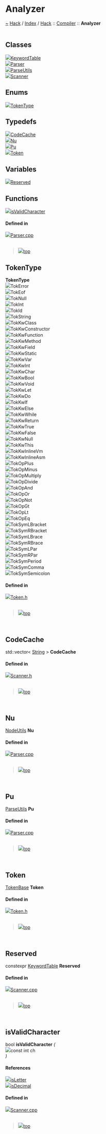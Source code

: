 <a id="analyzer"></a>
<h1>Analyzer</h1>
<a id="namespacehack_1_1compiler_1_1analyzer"></a>
<a href="https://github.com/CharlesCarley/HackComputer#~">~</a>
<a href="indexpage.md#hack">Hack</a>
<span class="inline-text">/</span>
<a href="index.md#index">Index</a>
<span class="inline-text">/</span>
<a href="namespaceHack.md#hack">Hack</a>
<span class="inline-text">::</span>
<a href="namespaceHack_1_1Compiler.md#compiler">Compiler</a>
<span class="inline-text">::</span>
<span class="bold-text"><b>Analyzer</b></span>
<br/>
<br/>
<a id="classes"></a>
<h2>Classes</h2>
<div class="icon-link">
<img src="../images/class.svg"/><a href="structHack_1_1Compiler_1_1Analyzer_1_1KeywordTable.md#keywordtable">KeywordTable</a>
</div>
<div class="icon-link">
<img src="../images/class.svg"/><a href="classHack_1_1Compiler_1_1Analyzer_1_1Parser.md#parser">Parser</a>
</div>
<div class="icon-link">
<img src="../images/class.svg"/><a href="classHack_1_1Compiler_1_1Analyzer_1_1ParseUtils.md#parseutils">ParseUtils</a>
</div>
<div class="icon-link">
<img src="../images/class.svg"/><a href="classHack_1_1Compiler_1_1Analyzer_1_1Scanner.md#scanner">Scanner</a>
</div>
<a id="enums"></a>
<h2>Enums</h2>
<span class="icon-list-item"><a href="#tokentype" class="icon-list-item"><img src="../images/class.svg" class="icon-list-item"/><span class="icon-list-item">TokenType</span>
</a>
</span>
<br/>
<a id="typedefs"></a>
<h2>Typedefs</h2>
<span class="icon-list-item"><a href="#codecache" class="icon-list-item"><img src="../images/class.svg" class="icon-list-item"/><span class="icon-list-item">CodeCache</span>
</a>
</span>
<br/>
<span class="icon-list-item"><a href="#nu" class="icon-list-item"><img src="../images/class.svg" class="icon-list-item"/><span class="icon-list-item">Nu</span>
</a>
</span>
<br/>
<span class="icon-list-item"><a href="#pu" class="icon-list-item"><img src="../images/class.svg" class="icon-list-item"/><span class="icon-list-item">Pu</span>
</a>
</span>
<br/>
<span class="icon-list-item"><a href="#token" class="icon-list-item"><img src="../images/class.svg" class="icon-list-item"/><span class="icon-list-item">Token</span>
</a>
</span>
<br/>
<a id="variables"></a>
<h2>Variables</h2>
<span class="icon-list-item"><a href="#reserved" class="icon-list-item"><img src="../images/class.svg" class="icon-list-item"/><span class="icon-list-item">Reserved</span>
</a>
</span>
<br/>
<a id="functions"></a>
<h2>Functions</h2>
<span class="icon-list-item"><a href="#isvalidcharacter" class="icon-list-item"><img src="../images/class.svg" class="icon-list-item"/><span class="icon-list-item">isValidCharacter</span>
</a>
</span>
<br/>
<a id="defined-in"></a>
<h4>Defined in</h4>
<span class="icon-list-item"><a href="https://github.com/CharlesCarley/HackComputer/blob/master/Source/Compiler/Analyzer/Parser.cpp#L31" class="icon-list-item"><img src="../images/file.svg" class="icon-list-item"/><span class="icon-list-item">Parser.cpp</span>
</a>
</span>
<br/>
<br/>
<blockquote>
<span class="icon-list-item"><a href="#analyzer" class="icon-list-item"><img src="../images/jumpToTop.svg" class="icon-list-item"/><span class="icon-list-item">top</span>
</a>
</span>
</blockquote>
<a id="tokentype"></a>
<h2>TokenType</h2>
<span class="bold-text"><b>TokenType</b></span>
<br/>
<a id="tokerror"></a>
<div class="paragraph">
<span class="paragraph"><img src="../images/enum.svg"/><span class="inline-text">TokError</span>
</span>
</div>
<a id="tokeof"></a>
<div class="paragraph">
<span class="paragraph"><img src="../images/enum.svg"/><span class="inline-text">TokEof</span>
</span>
</div>
<a id="toknull"></a>
<div class="paragraph">
<span class="paragraph"><img src="../images/enum.svg"/><span class="inline-text">TokNull</span>
</span>
</div>
<a id="tokint"></a>
<div class="paragraph">
<span class="paragraph"><img src="../images/enum.svg"/><span class="inline-text">TokInt</span>
</span>
</div>
<a id="tokid"></a>
<div class="paragraph">
<span class="paragraph"><img src="../images/enum.svg"/><span class="inline-text">TokId</span>
</span>
</div>
<a id="tokstring"></a>
<div class="paragraph">
<span class="paragraph"><img src="../images/enum.svg"/><span class="inline-text">TokString</span>
</span>
</div>
<a id="tokkwclass"></a>
<div class="paragraph">
<span class="paragraph"><img src="../images/enum.svg"/><span class="inline-text">TokKwClass</span>
</span>
</div>
<a id="tokkwconstructor"></a>
<div class="paragraph">
<span class="paragraph"><img src="../images/enum.svg"/><span class="inline-text">TokKwConstructor</span>
</span>
</div>
<a id="tokkwfunction"></a>
<div class="paragraph">
<span class="paragraph"><img src="../images/enum.svg"/><span class="inline-text">TokKwFunction</span>
</span>
</div>
<a id="tokkwmethod"></a>
<div class="paragraph">
<span class="paragraph"><img src="../images/enum.svg"/><span class="inline-text">TokKwMethod</span>
</span>
</div>
<a id="tokkwfield"></a>
<div class="paragraph">
<span class="paragraph"><img src="../images/enum.svg"/><span class="inline-text">TokKwField</span>
</span>
</div>
<a id="tokkwstatic"></a>
<div class="paragraph">
<span class="paragraph"><img src="../images/enum.svg"/><span class="inline-text">TokKwStatic</span>
</span>
</div>
<a id="tokkwvar"></a>
<div class="paragraph">
<span class="paragraph"><img src="../images/enum.svg"/><span class="inline-text">TokKwVar</span>
</span>
</div>
<a id="tokkwint"></a>
<div class="paragraph">
<span class="paragraph"><img src="../images/enum.svg"/><span class="inline-text">TokKwInt</span>
</span>
</div>
<a id="tokkwchar"></a>
<div class="paragraph">
<span class="paragraph"><img src="../images/enum.svg"/><span class="inline-text">TokKwChar</span>
</span>
</div>
<a id="tokkwbool"></a>
<div class="paragraph">
<span class="paragraph"><img src="../images/enum.svg"/><span class="inline-text">TokKwBool</span>
</span>
</div>
<a id="tokkwvoid"></a>
<div class="paragraph">
<span class="paragraph"><img src="../images/enum.svg"/><span class="inline-text">TokKwVoid</span>
</span>
</div>
<a id="tokkwlet"></a>
<div class="paragraph">
<span class="paragraph"><img src="../images/enum.svg"/><span class="inline-text">TokKwLet</span>
</span>
</div>
<a id="tokkwdo"></a>
<div class="paragraph">
<span class="paragraph"><img src="../images/enum.svg"/><span class="inline-text">TokKwDo</span>
</span>
</div>
<a id="tokkwif"></a>
<div class="paragraph">
<span class="paragraph"><img src="../images/enum.svg"/><span class="inline-text">TokKwIf</span>
</span>
</div>
<a id="tokkwelse"></a>
<div class="paragraph">
<span class="paragraph"><img src="../images/enum.svg"/><span class="inline-text">TokKwElse</span>
</span>
</div>
<a id="tokkwwhile"></a>
<div class="paragraph">
<span class="paragraph"><img src="../images/enum.svg"/><span class="inline-text">TokKwWhile</span>
</span>
</div>
<a id="tokkwreturn"></a>
<div class="paragraph">
<span class="paragraph"><img src="../images/enum.svg"/><span class="inline-text">TokKwReturn</span>
</span>
</div>
<a id="tokkwtrue"></a>
<div class="paragraph">
<span class="paragraph"><img src="../images/enum.svg"/><span class="inline-text">TokKwTrue</span>
</span>
</div>
<a id="tokkwfalse"></a>
<div class="paragraph">
<span class="paragraph"><img src="../images/enum.svg"/><span class="inline-text">TokKwFalse</span>
</span>
</div>
<a id="tokkwnull"></a>
<div class="paragraph">
<span class="paragraph"><img src="../images/enum.svg"/><span class="inline-text">TokKwNull</span>
</span>
</div>
<a id="tokkwthis"></a>
<div class="paragraph">
<span class="paragraph"><img src="../images/enum.svg"/><span class="inline-text">TokKwThis</span>
</span>
</div>
<a id="tokkwinlinevm"></a>
<div class="paragraph">
<span class="paragraph"><img src="../images/enum.svg"/><span class="inline-text">TokKwInlineVm</span>
</span>
</div>
<a id="tokkwinlineasm"></a>
<div class="paragraph">
<span class="paragraph"><img src="../images/enum.svg"/><span class="inline-text">TokKwInlineAsm</span>
</span>
</div>
<a id="tokopplus"></a>
<div class="paragraph">
<span class="paragraph"><img src="../images/enum.svg"/><span class="inline-text">TokOpPlus</span>
</span>
</div>
<a id="tokopminus"></a>
<div class="paragraph">
<span class="paragraph"><img src="../images/enum.svg"/><span class="inline-text">TokOpMinus</span>
</span>
</div>
<a id="tokopmultiply"></a>
<div class="paragraph">
<span class="paragraph"><img src="../images/enum.svg"/><span class="inline-text">TokOpMultiply</span>
</span>
</div>
<a id="tokopdivide"></a>
<div class="paragraph">
<span class="paragraph"><img src="../images/enum.svg"/><span class="inline-text">TokOpDivide</span>
</span>
</div>
<a id="tokopand"></a>
<div class="paragraph">
<span class="paragraph"><img src="../images/enum.svg"/><span class="inline-text">TokOpAnd</span>
</span>
</div>
<a id="tokopor"></a>
<div class="paragraph">
<span class="paragraph"><img src="../images/enum.svg"/><span class="inline-text">TokOpOr</span>
</span>
</div>
<a id="tokopnot"></a>
<div class="paragraph">
<span class="paragraph"><img src="../images/enum.svg"/><span class="inline-text">TokOpNot</span>
</span>
</div>
<a id="tokopgt"></a>
<div class="paragraph">
<span class="paragraph"><img src="../images/enum.svg"/><span class="inline-text">TokOpGt</span>
</span>
</div>
<a id="tokoplt"></a>
<div class="paragraph">
<span class="paragraph"><img src="../images/enum.svg"/><span class="inline-text">TokOpLt</span>
</span>
</div>
<a id="tokopeq"></a>
<div class="paragraph">
<span class="paragraph"><img src="../images/enum.svg"/><span class="inline-text">TokOpEq</span>
</span>
</div>
<a id="toksymlbracket"></a>
<div class="paragraph">
<span class="paragraph"><img src="../images/enum.svg"/><span class="inline-text">TokSymLBracket</span>
</span>
</div>
<a id="toksymrbracket"></a>
<div class="paragraph">
<span class="paragraph"><img src="../images/enum.svg"/><span class="inline-text">TokSymRBracket</span>
</span>
</div>
<a id="toksymlbrace"></a>
<div class="paragraph">
<span class="paragraph"><img src="../images/enum.svg"/><span class="inline-text">TokSymLBrace</span>
</span>
</div>
<a id="toksymrbrace"></a>
<div class="paragraph">
<span class="paragraph"><img src="../images/enum.svg"/><span class="inline-text">TokSymRBrace</span>
</span>
</div>
<a id="toksymlpar"></a>
<div class="paragraph">
<span class="paragraph"><img src="../images/enum.svg"/><span class="inline-text">TokSymLPar</span>
</span>
</div>
<a id="toksymrpar"></a>
<div class="paragraph">
<span class="paragraph"><img src="../images/enum.svg"/><span class="inline-text">TokSymRPar</span>
</span>
</div>
<a id="toksymperiod"></a>
<div class="paragraph">
<span class="paragraph"><img src="../images/enum.svg"/><span class="inline-text">TokSymPeriod</span>
</span>
</div>
<a id="toksymcomma"></a>
<div class="paragraph">
<span class="paragraph"><img src="../images/enum.svg"/><span class="inline-text">TokSymComma</span>
</span>
</div>
<a id="toksymsemicolon"></a>
<div class="paragraph">
<span class="paragraph"><img src="../images/enum.svg"/><span class="inline-text">TokSymSemicolon</span>
</span>
</div>
<a id="tokerror"></a>
<a id="tokeof"></a>
<a id="toknull"></a>
<a id="tokint"></a>
<a id="tokid"></a>
<a id="tokstring"></a>
<a id="tokkwclass"></a>
<a id="tokkwconstructor"></a>
<a id="tokkwfunction"></a>
<a id="tokkwmethod"></a>
<a id="tokkwfield"></a>
<a id="tokkwstatic"></a>
<a id="tokkwvar"></a>
<a id="tokkwint"></a>
<a id="tokkwchar"></a>
<a id="tokkwbool"></a>
<a id="tokkwvoid"></a>
<a id="tokkwlet"></a>
<a id="tokkwdo"></a>
<a id="tokkwif"></a>
<a id="tokkwelse"></a>
<a id="tokkwwhile"></a>
<a id="tokkwreturn"></a>
<a id="tokkwtrue"></a>
<a id="tokkwfalse"></a>
<a id="tokkwnull"></a>
<a id="tokkwthis"></a>
<a id="tokkwinlinevm"></a>
<a id="tokkwinlineasm"></a>
<a id="tokopplus"></a>
<a id="tokopminus"></a>
<a id="tokopmultiply"></a>
<a id="tokopdivide"></a>
<a id="tokopand"></a>
<a id="tokopor"></a>
<a id="tokopnot"></a>
<a id="tokopgt"></a>
<a id="tokoplt"></a>
<a id="tokopeq"></a>
<a id="toksymlbracket"></a>
<a id="toksymrbracket"></a>
<a id="toksymlbrace"></a>
<a id="toksymrbrace"></a>
<a id="toksymlpar"></a>
<a id="toksymrpar"></a>
<a id="toksymperiod"></a>
<a id="toksymcomma"></a>
<a id="toksymsemicolon"></a>
<a id="defined-in"></a>
<h4>Defined in</h4>
<span class="icon-list-item"><a href="https://github.com/CharlesCarley/HackComputer/blob/master/Source/Compiler/Analyzer/Token.h#L28" class="icon-list-item"><img src="../images/file.svg" class="icon-list-item"/><span class="icon-list-item">Token.h</span>
</a>
</span>
<br/>
<br/>
<blockquote>
<span class="icon-list-item"><a href="#analyzer" class="icon-list-item"><img src="../images/jumpToTop.svg" class="icon-list-item"/><span class="icon-list-item">top</span>
</a>
</span>
</blockquote>
<br/>
<a id="codecache"></a>
<h2>CodeCache</h2>
<span class="inline-text">std::vector&lt; </span>
<a href="namespaceHack.md#string">String</a>
<span class="inline-text"> &gt;</span>
<span class="bold-text"><b>CodeCache</b></span>
<br/>
<a id="defined-in"></a>
<h4>Defined in</h4>
<span class="icon-list-item"><a href="https://github.com/CharlesCarley/HackComputer/blob/master/Source/Compiler/Analyzer/Scanner.h#L28" class="icon-list-item"><img src="../images/file.svg" class="icon-list-item"/><span class="icon-list-item">Scanner.h</span>
</a>
</span>
<br/>
<br/>
<blockquote>
<span class="icon-list-item"><a href="#analyzer" class="icon-list-item"><img src="../images/jumpToTop.svg" class="icon-list-item"/><span class="icon-list-item">top</span>
</a>
</span>
</blockquote>
<br/>
<a id="nu"></a>
<h2>Nu</h2>
<a href="classHack_1_1Compiler_1_1NodeUtils.md#nodeutils">NodeUtils</a>
<span class="bold-text"><b>Nu</b></span>
<br/>
<a id="defined-in"></a>
<h4>Defined in</h4>
<span class="icon-list-item"><a href="https://github.com/CharlesCarley/HackComputer/blob/master/Source/Compiler/Analyzer/Parser.cpp#L33" class="icon-list-item"><img src="../images/file.svg" class="icon-list-item"/><span class="icon-list-item">Parser.cpp</span>
</a>
</span>
<br/>
<br/>
<blockquote>
<span class="icon-list-item"><a href="#analyzer" class="icon-list-item"><img src="../images/jumpToTop.svg" class="icon-list-item"/><span class="icon-list-item">top</span>
</a>
</span>
</blockquote>
<br/>
<a id="pu"></a>
<h2>Pu</h2>
<a href="classHack_1_1Compiler_1_1Analyzer_1_1ParseUtils.md#parseutils">ParseUtils</a>
<span class="bold-text"><b>Pu</b></span>
<br/>
<a id="defined-in"></a>
<h4>Defined in</h4>
<span class="icon-list-item"><a href="https://github.com/CharlesCarley/HackComputer/blob/master/Source/Compiler/Analyzer/Parser.cpp#L32" class="icon-list-item"><img src="../images/file.svg" class="icon-list-item"/><span class="icon-list-item">Parser.cpp</span>
</a>
</span>
<br/>
<br/>
<blockquote>
<span class="icon-list-item"><a href="#analyzer" class="icon-list-item"><img src="../images/jumpToTop.svg" class="icon-list-item"/><span class="icon-list-item">top</span>
</a>
</span>
</blockquote>
<br/>
<a id="token"></a>
<h2>Token</h2>
<a href="classHack_1_1TokenBase.md#tokenbase">TokenBase</a>
<span class="bold-text"><b>Token</b></span>
<br/>
<a id="defined-in"></a>
<h4>Defined in</h4>
<span class="icon-list-item"><a href="https://github.com/CharlesCarley/HackComputer/blob/master/Source/Compiler/Analyzer/Token.h#L81" class="icon-list-item"><img src="../images/file.svg" class="icon-list-item"/><span class="icon-list-item">Token.h</span>
</a>
</span>
<br/>
<br/>
<blockquote>
<span class="icon-list-item"><a href="#analyzer" class="icon-list-item"><img src="../images/jumpToTop.svg" class="icon-list-item"/><span class="icon-list-item">top</span>
</a>
</span>
</blockquote>
<br/>
<a id="reserved"></a>
<h2>Reserved</h2>
<span class="inline-text">constexpr </span>
<a href="structHack_1_1Compiler_1_1Analyzer_1_1KeywordTable.md#keywordtable">KeywordTable</a>
<span class="bold-text"><b>Reserved</b></span>
<br/>
<a id="defined-in"></a>
<h4>Defined in</h4>
<span class="icon-list-item"><a href="https://github.com/CharlesCarley/HackComputer/blob/master/Source/Compiler/Analyzer/Scanner.cpp#L39" class="icon-list-item"><img src="../images/file.svg" class="icon-list-item"/><span class="icon-list-item">Scanner.cpp</span>
</a>
</span>
<br/>
<br/>
<blockquote>
<span class="icon-list-item"><a href="#analyzer" class="icon-list-item"><img src="../images/jumpToTop.svg" class="icon-list-item"/><span class="icon-list-item">top</span>
</a>
</span>
</blockquote>
<br/>
<a id="isvalidcharacter"></a>
<h2>isValidCharacter</h2>
<span class="inline-text">bool</span>
<span class="bold-text"><b>isValidCharacter</b></span>
<span class="italic-text"><i>(</i></span>
<div class="paragraph">
<span class="paragraph"><img src="../images/horSpace24px.svg"/><span class="inline-text">const int</span>
<span class="inline-text">ch</span>
</span>
</div>
<span class="italic-text"><i>)</i></span>
<a id="references"></a>
<h4>References</h4>
<div class="paragraph">
<span class="paragraph"><img src="../images/class.svg"/><a href="namespaceHack.md#isletter">isLetter</a>
</span>
</div>
<div class="paragraph">
<span class="paragraph"><img src="../images/class.svg"/><a href="namespaceHack.md#isdecimal">isDecimal</a>
</span>
</div>
<a id="defined-in"></a>
<h4>Defined in</h4>
<span class="icon-list-item"><a href="https://github.com/CharlesCarley/HackComputer/blob/master/Source/Compiler/Analyzer/Scanner.cpp#L66" class="icon-list-item"><img src="../images/file.svg" class="icon-list-item"/><span class="icon-list-item">Scanner.cpp</span>
</a>
</span>
<br/>
<br/>
<blockquote>
<span class="icon-list-item"><a href="#analyzer" class="icon-list-item"><img src="../images/jumpToTop.svg" class="icon-list-item"/><span class="icon-list-item">top</span>
</a>
</span>
</blockquote>
<br/>
</div>
</div>
</body>
</html>
